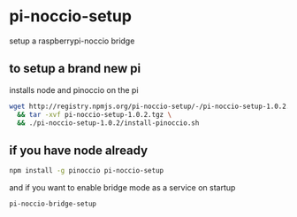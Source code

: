 pi-noccio-setup
===============

setup a raspberrypi-noccio bridge

to setup a brand new pi
-----------------------

installs node and pinoccio on the pi

```sh
wget http://registry.npmjs.org/pi-noccio-setup/-/pi-noccio-setup-1.0.2.tgz \
  && tar -xvf pi-noccio-setup-1.0.2.tgz \
  && ./pi-noccio-setup-1.0.2/install-pinoccio.sh
```

if you have node already
-------------------------

```sh
npm install -g pinoccio pi-noccio-setup
```

and if you want to enable bridge mode as a service on startup
```sh
pi-noccio-bridge-setup
```
